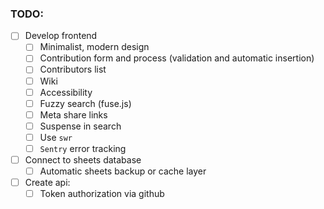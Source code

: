 ### TODO:

- [ ] Develop frontend
  - [ ] Minimalist, modern design
  - [ ] Contribution form and process (validation and automatic insertion)
  - [ ] Contributors list
  - [ ] Wiki
  - [ ] Accessibility
  - [ ] Fuzzy search (fuse.js)
  - [ ] Meta share links
  - [ ] Suspense in search
  - [ ] Use `swr`
  - [ ] `Sentry` error tracking
- [ ] Connect to sheets database
  - [ ] Automatic sheets backup or cache layer
- [ ] Create api:
  - [ ] Token authorization via github
